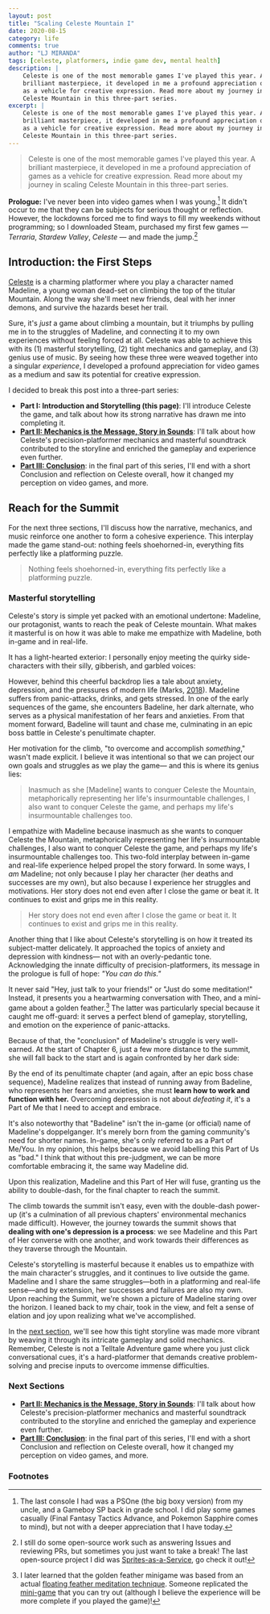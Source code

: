 ```yaml
---
layout: post
title: "Scaling Celeste Mountain I"
date: 2020-08-15
category: life
comments: true
author: "LJ MIRANDA"
tags: [celeste, platformers, indie game dev, mental health]
description: |
    Celeste is one of the most memorable games I've played this year. A
    brilliant masterpiece, it developed in me a profound appreciation of games
    as a vehicle for creative expression. Read more about my journey in scaling
    Celeste Mountain in this three-part series.
excerpt: |
    Celeste is one of the most memorable games I've played this year. A
    brilliant masterpiece, it developed in me a profound appreciation of games
    as a vehicle for creative expression. Read more about my journey in scaling
    Celeste Mountain in this three-part series.
---
```


> Celeste is one of the most memorable games I've played this year. A
> brilliant masterpiece, it developed in me a profound appreciation of games
> as a vehicle for creative expression. Read more about my journey in scaling
> Celeste Mountain in this three-part series.

**Prologue:** I've never been into video games when I was young.[^1] It didn't
occur to me that they can be subjects for serious thought or reflection.
However, the lockdowns forced me to find ways to fill my weekends without
programming; so I downloaded Steam, purchased my first few games &mdash;
*Terraria*, *Stardew Valley*, *Celeste* &mdash; and made the jump.[^2]


## Introduction: the First Steps


[Celeste](http://www.celestegame.com/) is a charming platformer where you play
a character named Madeline, a young woman dead-set on climbing the top of the
titular Mountain.  Along the way she'll meet new friends, deal with her inner
demons, and survive the hazards beset her trail. 

Sure, it's *just* a game about climbing a mountain, but it triumphs by pulling
me in to the struggles of Madeline, and connecting it to my own experiences
without feeling forced at all. Celeste was able to achieve this with its (1)
masterful storytelling, (2) tight mechanics and gameplay, and (3) genius use of
music. By seeing how these three were weaved together into a singular
*experience*, I developed a profound appreciation for video games as a medium
and saw its potential for creative expression.


I decided to break this post into a three-part series: 
* **Part I: Introduction and Storytelling (this page)**: I'll introduce
    Celeste the game, and talk about how its strong narrative has drawn me into
    completing it. 
* [**Part II: Mechanics is the Message, Story in Sounds**](/life/2020/08/22/celeste-part-2): I'll talk about how
    Celeste's precision-platformer mechanics and masterful soundtrack contributed to the storyline and
    enriched the gameplay and experience even further.
* [**Part III: Conclusion**](/life/2020/08/29/celeste-part-3): in the final part of this series,
    I'll end with a short Conclusion and reflection on Celeste overall, how it
    changed my perception on video games, and more.


## Reach for the Summit

For the next three sections, I'll discuss how the narrative, mechanics, and
music reinforce one another to form a cohesive experience.  This
interplay made the game stand-out: nothing feels shoehorned-in, everything fits
perfectly like a platforming puzzle.


> Nothing feels shoehorned-in, everything fits perfectly like a platforming
> puzzle.


### Masterful storytelling

Celeste's story is simple yet packed with an emotional undertone: Madeline, our
protagonist, wants to reach the peak of Celeste mountain. What makes it
masterful is on how it was able to make me empathize with Madeline, both
in-game and in real-life. 


It has a light-hearted exterior: I personally enjoy meeting the quirky
side-characters with their silly, gibberish, and garbled voices:

<!-- Video clip of funny convo scene: YOLOOO -->


However, behind this cheerful backdrop lies a tale about anxiety, depression,
and the pressures of modern life (Marks,
[2018](https://www.ign.com/articles/2018/01/25/celeste-review)). Madeline
suffers from panic-attacks, drinks, and gets stressed. In one of the early
sequences of the game, she encounters Badeline, her dark alternate, who serves
as a physical manifestation of her fears and anxieties. From that moment
forward, Badeline will taunt and chase me, culminating in an epic boss battle
in Celeste's penultimate chapter.

<!-- Badeline chase scene -->

Her motivation for the climb, "to overcome and accomplish *something*," wasn't
made explicit. I believe it was intentional so that we can project
our own goals and struggles as we play the game&mdash; and this is
where its genius lies:

<!-- Madeline quote scene -->


> Inasmuch as she [Madeline] wants to conquer Celeste the Mountain,
> metaphorically representing her life's insurmountable challenges, I also want
> to conquer Celeste the game, and perhaps my life's insurmountable challenges
> too.


I empathize with Madeline because inasmuch as she wants to conquer Celeste the
Mountain, metaphorically representing her life's insurmountable challenges, I
also want to conquer Celeste the game, and perhaps my life's insurmountable
challenges too. This two-fold interplay between in-game and real-life
experience helped propel the story forward. In some ways, I *am* Madeline; not
only because I play her character (her deaths and successes are my own), but
also because I experience her struggles and motivations. Her story does not end
even after I close the game or beat it. It continues to exist and grips me in
this reality.

> Her story does not end even after I close the game or beat it. It continues
> to exist and grips me in this reality.


<!-- treating the subject delicately -->
Another thing that I like about Celeste's storytelling is on how it treated its
subject-matter delicately. It approached the topics of anxiety and depression with
kindness&mdash; not with an overly-pedantic tone. Acknowledging the innate
difficulty of precision-platformers, its message in the prologue is full of
hope: *"You can do this."*


<!-- You can do this screenshot -->

It never said "Hey, just talk to your friends!" or "Just do some meditation!"
Instead, it presents you a heartwarming conversation with Theo, and a mini-game
about a golden feather.[^3] The latter was particularly special because it caught me
off-guard: it serves a perfect blend of gameplay, storytelling, and emotion on the
experience of panic-attacks.

<!-- GIF of golden feather game -->


Because of that, the "conclusion" of Madeline's struggle is very well-earned. At
the start of Chapter 6, just a few more distance to the summit, she will
fall back to the start and is again confronted by her dark side:

<!-- Madeline screenshot falling -->

By the end of its penultimate chapter (and again, after an epic boss chase
sequence), Madeline realizes that instead of running away from Badeline, who
represents her fears and anxieties, she must **learn how to work and function
with her.** Overcoming depression is not about *defeating it*, it's a Part of
Me that I need to accept and embrace. 

It's also noteworthy that "Badeline" isn't the in-game (or official) name of
Madeline's doppelganger. It's merely born from the gaming community's need for
shorter names. In-game, she's only referred to as a Part of Me/You. In my
opinion, this helps because we avoid labelling this Part of Us as "bad." I
think that without this pre-judgment, we can be more comfortable embracing it,
the same way Madeline did.


<!-- Screenshot badeline and madeline hug -->

Upon this realization, Madeline and this Part of Her will fuse, granting us the
ability to double-dash, for the final chapter to reach the summit. 

<!-- show double-dash GIF -->

The climb towards the summit isn't easy, even with the double-dash power-up (it's a
culmination of all previous chapters' environmental mechanics made
difficult). However, the journey towards the summit shows that **dealing with
one's depression is a process**: we see Madeline and this Part of Her converse with
one another, and work towards their differences as they traverse through the
Mountain.


Celeste's storytelling is masterful because it enables us to empathize with the
main character's struggles, and it continues to live outside the game.
Madeline and I share the same struggles&mdash;both in a platforming and
real-life sense&mdash;and by extension, her successes and failures are also my
own. Upon reaching the Summit, we're shown a picture of Madeline staring over
the horizon. I leaned back to my chair, took in the view, and felt a sense of
elation and joy upon realizing what we've accomplished.

<!-- show summit photo -->

In the [next section](/life/2020/08/22/celeste-part-2), we'll see how this
tight storyline was made more vibrant by weaving it through its intricate
gameplay and solid mechanics.  Remember, Celeste is not a Telltale Adventure
game where you just click conversational cues, it's a hard-platformer that
demands creative problem-solving and precise inputs to overcome immense
difficulties.


### Next Sections

* [**Part II: Mechanics is the Message, Story in Sounds**](/life/2020/08/22/celeste-part-2): I'll talk about how
    Celeste's precision-platformer mechanics and masterful soundtrack contributed to the storyline and
    enriched the gameplay and experience even further.
* [**Part III: Conclusion**](/life/2020/08/29/celeste-part-3): in the final part of this series,
    I'll end with a short Conclusion and reflection on Celeste overall, how it
    changed my perception on video games, and more.


### Footnotes

[^1]: The last console I had was a PSOne (the big boxy version) from my uncle, and a Gameboy SP back in grade school. I did play some games casually (Final Fantasy Tactics Advance, and Pokemon Sapphire comes to mind), but not with a deeper appreciation that I have today.
[^2]: I still do some open-source work such as answering Issues and reviewing PRs, but sometimes you just want to take a break! The last open-source project I did was [Sprites-as-a-Service](/sprites-as-a-service), go check it out!
[^3]: I later learned that the golden feather minigame was based from an actual [floating feather meditation technique](http://davidvago.bwh.harvard.edu/the-floating-feather-meditation-technique/). Someone replicated the [mini-game](https://github.com/FdelMazo/Feather) that you can try out (although I believe the experience will be more complete if you played the game)!
